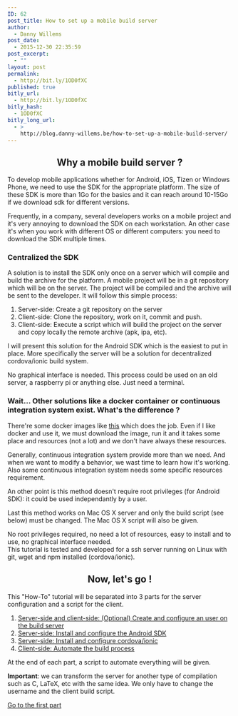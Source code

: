 ```yaml
---
ID: 62
post_title: How to set up a mobile build server
author:
  - Danny Willems
post_date:
  - 2015-12-30 22:35:59
post_excerpt:
  - ""
layout: post
permalink:
  - http://bit.ly/1OD0fXC
published: true
bitly_url:
  - http://bit.ly/1OD0fXC
bitly_hash:
  - 1OD0fXC
bitly_long_url:
  - >
    http://blog.danny-willems.be/how-to-set-up-a-mobile-build-server/
---
```

<h2 style="text-align: center">Why a mobile build server ?</h2>
To develop mobile applications whether for Android, iOS, Tizen or Windows Phone, we need to use the SDK for the appropriate platform. The size of these SDK is more than 1Go for the basics and it can reach around 10-15Go if we download sdk for different versions.

Frequently, in a company, several developers works on a mobile project and it's very annoying to download the SDK on each workstation. An other case it's when you work with different OS or different computers: you need to download the SDK multiple times.
<h3>Centralized the SDK</h3>
A solution is to install the SDK only once on a server which will compile and build the archive for the platform. A mobile project will be in a git repository which will be on the server. The project will be compiled and the archive will be sent to the developer. It will follow this simple process:
<ol>
	<li>Server-side: Create a git repository on the server</li>
	<li>Client-side: Clone the repository, work on it, commit and push.</li>
	<li>Client-side: Execute a script which will build the project on the server and copy locally the remote archive (apk, ipa, etc).</li>
</ol>
I will present this solution for the Android SDK which is the easiest to put in place. More specifically the server will be a solution for decentralized cordova/ionic build system.

No graphical interface is needed. This process could be used on an old server, a raspberry pi or anything else. Just need a terminal.
<h3>Wait... Other solutions like a docker container or continuous integration system exist. What's the difference ?</h3>
There're some docker images like <a href="https://hub.docker.com/r/ahazem/android/">this</a> which does the job. Even if I like docker and use it, we must download the image, run it and it takes some place and resources (not a lot) and we don't have always these resources.

Generally, continuous integration system provide more than we need. And when we want to modify a behavior, we wast time to learn how it's working. Also some continuous integration system needs some specific resources requirement.

An other point is this method doesn't require root privileges (for Android SDK): it could be used independantly by a user.

Last this method works on Mac OS X server and only the build script (see below) must be changed. The Mac OS X script will also be given.
<div class="dw-quote">
No root privileges required, no need a lot of resources, easy to install and to use, no graphical interface needed.
</div>

<div class="dw-quote">This tutorial is tested and developed for a ssh server running on Linux with git, wget and npm installed (cordova/ionic).</div>
<h2 style="text-align: center">Now, let's go !</h2>
This "How-To" tutorial will be separated into 3 parts for the server configuration and a script for the client.
<ol>
	<li><a href="http://blog.danny-willems.be/how-to-set-up-a-mobile-build-server-step-1/">Server-side and client-side: (Optional) Create and configure an user on the build server</a></li>
	<li><a href="http://blog.danny-willems.be/how-to-set-up-a-mobile-build-server-step-2/">Server-side: Install and configure the Android SDK</a></li>
	<li><a href="http://blog.danny-willems.be/how-to-set-up-a-mobile-build-server-step-3/">Server-side: Install and configure cordova/ionic</a></li>
	<li><a href="http://blog.danny-willems.be/how-to-set-up-a-mobile-build-server-step-4/">Client-side: Automate the build process</a></li>
</ol>

At the end of each part, a script to automate everything will be given.

<strong>Important</strong>: we can transform the server for another type of compilation such as C, LaTeX, etc with the same idea. We only have to change the username and the client build script.

<span class="dashicons dashicons-arrow-right-alt"></span><a href="http://blog.danny-willems.be/how-to-set-up-a-mobile-build-server-part-1/">Go to the first part</a>